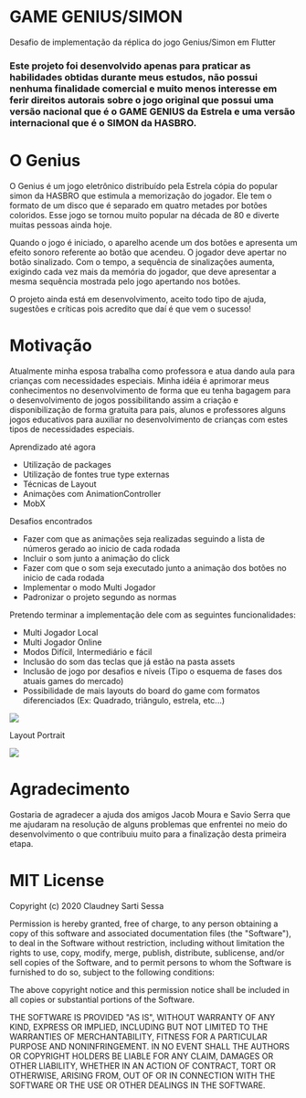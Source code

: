# GAME GENIUS/SIMON

Desafio de implementação da réplica do jogo Genius/Simon em Flutter

### Este projeto foi desenvolvido apenas para praticar as habilidades obtidas durante meus estudos, não possui nenhuma finalidade comercial e muito menos interesse em ferir direitos autorais sobre o jogo original que possui uma versão nacional que é o GAME GENIUS da Estrela e uma versão internacional que é o SIMON da HASBRO.<br>

# O Genius

O Genius é um jogo eletrônico distribuído pela Estrela cópia do popular simon da HASBRO que estimula a memorização do jogador. Ele tem o formato de um disco que é separado em quatro metades por botões coloridos. Esse jogo se tornou muito popular na década de 80 e diverte muitas pessoas ainda hoje.

Quando o jogo é iniciado, o aparelho acende um dos botões e apresenta um efeito sonoro referente ao botão que acendeu. O jogador deve apertar no botão sinalizado. Com o tempo, a sequência de sinalizações aumenta, exigindo cada vez mais da memória do jogador, que deve apresentar a mesma sequência mostrada pelo jogo apertando nos botões.

O projeto ainda está em desenvolvimento, aceito todo tipo de ajuda, sugestões e críticas pois acredito que daí é que vem o sucesso! 

# Motivação

Atualmente minha esposa trabalha como professora e atua dando aula para crianças com necessidades especiais. Minha idéia é aprimorar meus conhecimentos no desenvolvimento de forma que eu tenha bagagem para o desenvolvimento de jogos possibilitando assim a criação e disponibilização de forma gratuita para pais, alunos e professores alguns jogos educativos para auxiliar no desenvolvimento de crianças com estes tipos de necessidades especiais.

Aprendizado até agora

* Utilização de packages
* Utilização de fontes true type externas
* Técnicas de Layout
* Animações com AnimationController
* MobX

Desafios encontrados

* Fazer com que as animações seja realizadas seguindo a lista de números gerado ao inicio de cada rodada
* Incluir o som junto a animação do click
* Fazer com que o som seja executado junto a animação dos botões no inicio de cada rodada
* Implementar o modo Multi Jogador
* Padronizar o projeto segundo as normas

Pretendo terminar a implementação dele com as seguintes funcionalidades:

* Multi Jogador Local
* Multi Jogador Online
* Modos Difícil, Intermediário e fácil
* Inclusão do som das teclas que já estão na pasta assets
* Inclusão de jogo por desafios e níveis (Tipo o esquema de fases dos atuais games do mercado)
* Possibilidade de mais layouts do board do game com formatos diferenciados (Ex: Quadrado, triângulo, estrela, etc...)

<img src="https://github.com/claudneysessa/imagens/blob/master/genius-full-dev.png?raw=true"></img>

Layout Portrait

<img src="https://github.com/claudneysessa/imagens/blob/master/genius_layout_landscape.png?raw=true"></img>

# Agradecimento

Gostaria de agradecer a ajuda dos amigos Jacob Moura e Savio Serra que me ajudaram na resolução de alguns problemas que enfrentei no meio do desenvolvimento o que contribuiu muito para a finalização desta primeira etapa.
  
# MIT License

Copyright (c) 2020 Claudney Sarti Sessa

Permission is hereby granted, free of charge, to any person obtaining a copy of this software and associated documentation files (the "Software"), to deal in the Software without restriction, including without limitation the rights to use, copy, modify, merge, publish, distribute, sublicense, and/or sell copies of the Software, and to permit persons to whom the Software is furnished to do so, subject to the following conditions:

The above copyright notice and this permission notice shall be included in all copies or substantial portions of the Software.

THE SOFTWARE IS PROVIDED "AS IS", WITHOUT WARRANTY OF ANY KIND, EXPRESS OR IMPLIED, INCLUDING BUT NOT LIMITED TO THE WARRANTIES OF MERCHANTABILITY, FITNESS FOR A PARTICULAR PURPOSE AND NONINFRINGEMENT. IN NO EVENT SHALL THE AUTHORS OR COPYRIGHT HOLDERS BE LIABLE FOR ANY CLAIM, DAMAGES OR OTHER LIABILITY, WHETHER IN AN ACTION OF CONTRACT, TORT OR OTHERWISE, ARISING FROM, OUT OF OR IN CONNECTION WITH THE SOFTWARE OR THE USE OR OTHER DEALINGS IN THE SOFTWARE.

